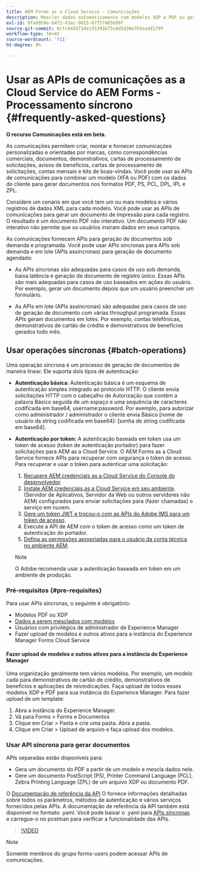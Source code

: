 ```yaml
---
title: AEM Forms as a Cloud Service - Comunicações
description: Mesclar dados automaticamente com modelos XDP e PDF ou gerar saída nos formatos PCL, ZPL e PostScript
exl-id: 9fa9959e-b4f2-43ac-9015-07f57485699f
source-git-commit: 8cfc645d714e135391675c6d5d30e765ead4179f
workflow-type: tm+mt
source-wordcount: '711'
ht-degree: 0%

---
```



# Usar as APIs de comunicações as a Cloud Service do AEM Forms - Processamento síncrono {#frequently-asked-questions}

**O recurso Comunicações está em beta.**

As comunicações permitem criar, montar e fornecer comunicações personalizadas e orientadas por marcas, como correspondências comerciais, documentos, demonstrativos, cartas de processamento de solicitações, avisos de benefícios, cartas de processamento de solicitações, contas mensais e kits de boas-vindas. Você pode usar as APIs de comunicações para combinar um modelo (XFA ou PDF) com os dados do cliente para gerar documentos nos formatos PDF, PS, PCL, DPL, IPL e ZPL.

Considere um cenário em que você tem um ou mais modelos e vários registros de dados XML para cada modelo. Você pode usar as APIs de comunicações para gerar um documento de impressão para cada registro. <!-- You can also combine the records into a single document. --> O resultado é um documento PDF não interativo. Um documento PDF não interativo não permite que os usuários insiram dados em seus campos.


As comunicações fornecem APIs para geração de documentos sob demanda e programada. Você pode usar APIs síncronas para APIs sob demanda e em lote (APIs assíncronas) para geração de documento agendado:

* As APIs síncronas são adequadas para casos de uso sob demanda, baixa latência e geração de documento de registro único. Essas APIs são mais adequadas para casos de uso baseados em ações do usuário. Por exemplo, gerar um documento depois que um usuário preencher um formulário.

* As APIs em lote (APIs assíncronas) são adequadas para casos de uso de geração de documento com várias throughput programada. Essas APIs geram documentos em lotes. Por exemplo, contas telefônicas, demonstrativos de cartão de crédito e demonstrativos de benefícios gerados todo mês.

## Usar operações síncronas {#batch-operations}

Uma operação síncrona é um processo de geração de documentos de maneira linear. Ele suporta dois tipos de autenticação:

* **Autenticação básica**: Autenticação básica é um esquema de autenticação simples integrado ao protocolo HTTP. O cliente envia solicitações HTTP com o cabeçalho de Autorização que contém a palavra Básico seguida de um espaço e uma sequência de caracteres codificada em base64, username:password. Por exemplo, para autorizar como administrador / administrador o cliente envia Básico [nome de usuário da string codificada em base64]: [senha de string codificada em base64].

* **Autenticação por token:** A autenticação baseada em token usa um token de acesso (token de autenticação portador) para fazer solicitações para AEM as a Cloud Service. O AEM Forms as a Cloud Service fornece APIs para recuperar com segurança o token de acesso. Para recuperar e usar o token para autenticar uma solicitação:

   1. [Recupere AEM credenciais as a Cloud Service do Console do desenvolvedor](https://experienceleague.adobe.com/docs/experience-manager-learn/getting-started-with-aem-headless/authentication/service-credentials.html).
   1. [Instale AEM credenciais as a Cloud Service em seu ambiente](https://experienceleague.adobe.com/docs/experience-manager-learn/getting-started-with-aem-headless/authentication/service-credentials.html). (Servidor de Aplicativos, Servidor da Web ou outros servidores não AEM) configurados para enviar solicitações para (fazer chamadas) o serviço em nuvem.
   1. [Gere um token JWT e trocou-o com as APIs do Adobe IMS para um token de acesso](https://experienceleague.adobe.com/docs/experience-manager-learn/getting-started-with-aem-headless/authentication/service-credentials.html).
   1. Execute a API de AEM com o token de acesso como um token de autenticação do portador.
   1. [Defina as permissões apropriadas para o usuário da conta técnica no ambiente AEM](https://experienceleague.adobe.com/docs/experience-manager-learn/getting-started-with-aem-headless/authentication/service-credentials.html?lang=en#configure-access-in-aem).

   >[!NOTE]
   >
   >O Adobe recomenda usar a autenticação baseada em token em um ambiente de produção.

### Pré-requisitos {#pre-requisites}

Para usar APIs síncronas, o seguinte é obrigatório:

* Modelos PDF ou XDP
* [Dados a serem mesclados com modelos](#form-data)
* Usuários com privilégios de administrador de Experience Manager
* Fazer upload de modelos e outros ativos para a instância do Experience Manager Forms Cloud Service

#### Fazer upload de modelos e outros ativos para a instância do Experience Manager

Uma organização geralmente tem vários modelos. Por exemplo, um modelo cada para demonstrativos de cartão de crédito, demonstrativos de benefícios e aplicações de reivindicações. Faça upload de todos esses modelos XDP e PDF para sua instância do Experience Manager. Para fazer upload de um template:

1. Abra a instância do Experience Manager.
1. Vá para Forms > Forms e Documentos
1. Clique em Criar > Pasta e crie uma pasta. Abra a pasta.
1. Clique em Criar > Upload de arquivo e faça upload dos modelos.

### Usar API síncrona para gerar documentos

APIs separadas estão disponíveis para:

* Gera um documento do PDF a partir de um modelo e mescla dados nele.
* Gere um documento PostScript (PS), Printer Command Language (PCL), Zebra Printing Language (ZPL) de um arquivo XDP ou documento PDF.

O [Documentação de referência da API](https://www.adobe.io/experience-manager-forms-cloud-service-developer-reference/api/sync/#tag/Communications-Services) O fornece informações detalhadas sobre todos os parâmetros, métodos de autenticação e vários serviços fornecidos pelas APIs. A documentação de referência da API também está disponível no formato .yaml. Você pode baixar o .yaml para [APIs síncronas](assets/sync.yaml) e carregue-o no postman para verificar a funcionalidade das APIs.

>[!VIDEO](https://video.tv.adobe.com/v/335771)

>[!NOTE]
>
>Somente membros do grupo forms-users podem acessar APIs de comunicações.

